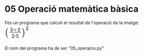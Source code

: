 # 05 Operació matemàtica bàsica

Fes un programa que calculi el resultat de l'operació de la imatge:
![Operació](05_operacio.png)

El nom del programa ha de ser "05_operacio.py"
